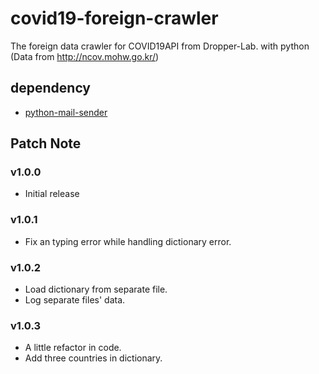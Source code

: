 # covid19-foreign-crawler
The foreign data crawler for COVID19API from Dropper-Lab. with python (Data from http://ncov.mohw.go.kr/)

## dependency
- [python-mail-sender](https://github.com/Dropper-Lab/python-mail-sender)

## Patch Note

### v1.0.0
- Initial release

### v1.0.1
- Fix an typing error while handling dictionary error.

### v1.0.2
- Load dictionary from separate file.
- Log separate files' data.

### v1.0.3
- A little refactor in code.
- Add three countries in dictionary.